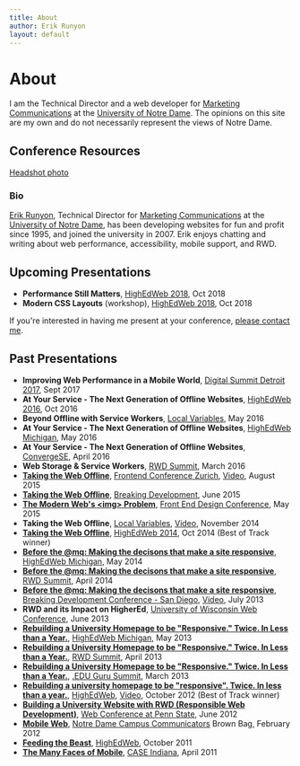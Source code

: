 ```yaml
---
title: About
author: Erik Runyon
layout: default
---
```

# About

I am the Technical Director and a web developer for [Marketing Communications](https://marcomm.nd.edu/) at the [University of Notre Dame](https://www.nd.edu/). The opinions on this site are my own and do not necessarily represent the views of Notre Dame.

## Conference Resources

[Headshot photo](/images/erik-runyon-headshot.jpg)

### Bio

[Erik Runyon](https://erikrunyon.com/), Technical Director for [Marketing Communications](https://marcomm.nd.edu/) at the [University of Notre Dame](https://www.nd.edu/), has been developing websites for fun and profit since 1995, and joined the university in 2007. Erik enjoys chatting and writing about web performance, accessibility, mobile support, and RWD.

## Upcoming Presentations

- **Performance Still Matters**, [HighEdWeb 2018](https://2018.highedweb.org/schedule/#code-UAD10), Oct 2018
- **Modern CSS Layouts** (workshop), [HighEdWeb 2018](https://2018.highedweb.org/session/modern-css-layouts/), Oct 2018

If you're interested in having me present at your conference, [please contact me](/contact/).

## Past Presentations

- **Improving Web Performance in a Mobile World**, [Digital Summit Detroit 2017](https://detroit.digitalsummit.com/agenda/main-conference/), Sept 2017
- **At Your Service - The Next Generation of Offline Websites**, [HighEdWeb 2016](http://2016.highedweb.org/), Oct 2016
- **Beyond Offline with Service Workers**, [Local Variables](http://www.meetup.com/localvariables/), May 2016
- **At Your Service - The Next Generation of Offline Websites**, [HighEdWeb Michigan](http://mi16.highedweb.org/), May 2016
- **At Your Service - The Next Generation of Offline Websites**, [ConvergeSE](http://convergese.com/), April 2016
- **Web Storage & Service Workers**, [RWD Summit](http://environmentsforhumans.com/2016/responsive-web-design-summit/), March 2016
- **[Taking the Web Offline](/2015/08/fec-zurich/)**, [Frontend Conference Zurich](http://frontendconf.ch/), [Video](https://www.youtube.com/watch?v=V6YsCqUw_VU), August 2015
- **[Taking the Web Offline](/2015/06/bdconf/)**, [Breaking Development](http://bdconf.com/events/nashville/), June 2015
- **[The Modern Web's &lt;img&gt; Problem](/2015/05/frontend-design-conf/)**, [Front End Design Conference](http://frontenddesignconference.com/), May 2015
- **Taking the Web Offline**, [Local Variables](http://www.meetup.com/localvariables/), [Video](https://www.youtube.com/watch?v=Lv3RiVkCYZ0), November 2014
- **[Taking the Web Offline](/2014/10/highedweb-2014/)**, [HighEdWeb 2014](http://2014.highedweb.org/), Oct 2014 (Best of Track winner)
- **[Before the @mq: Making the decisons that make a site responsive](https://speakerdeck.com/erunyon/before-the-at-mq-1)**, [HighEdWeb Michigan](http://mi.highedweb.org/), May 2014
- **[Before the @mq: Making the decisons that make a site responsive](/2013/07/bdconf-2013/)**, [RWD Summit](http://environmentsforhumans.com/2014/responsive-web-design-summit/), April 2014
- **[Before the @mq: Making the decisons that make a site responsive](/2013/07/bdconf-2013/)**, [Breaking Development Conference - San Diego](http://bdconf.com/2013/san-diego), [Video](https://vimeo.com/71334880), July 2013
- **RWD and its Impact on HigherEd**, [University of Wisconsin Web Conference](http://www.uwimcomm.com/), June 2013
- **[Rebuilding a University Homepage to be "Responsive." Twice. In Less than a Year.](/2013/05/highedwebmi-2013/)**, [HighEdWeb Michigan](http://mi.highedweb.org/), May 2013
- **[Rebuilding a University Homepage to be "Responsive." Twice. In Less than a Year.](/2012/10/highedweb-2012/)**, [RWD Summit](http://environmentsforhumans.com/2013/responsive-web-design-summit/), April 2013
- **[Rebuilding a University Homepage to be "Responsive." Twice. In Less than a Year.](/2012/10/highedweb-2012/)**, [.EDU Guru Summit](http://environmentsforhumans.com/2013/doteduguru-summit/), March 2013
- **[Rebuilding a university homepage to be "responsive". Twice. In less than a year.](/2012/10/highedweb-2012/)**, [HighEdWeb](http://www.highedweb.org/), [Video](https://www.youtube.com/watch?v=1E6LGHcbpR0), October 2012 (Best of Track winner)
- **[Building a University Website with RWD (Responsible Web Development)](https://speakerdeck.com/erunyon/building-a-university-website-with-rwd-responsible-web-development)**, [Web Conference at Penn State](http://webconference.psu.edu/), June 2012
- **[Mobile Web](https://speakerdeck.com/erunyon/mobile-web)**, [Notre Dame Campus Communicators](http://www.linkedin.com/groups?gid=2370239&trk=myg_ugrp_ovr) Brown Bag, February 2012
- **[Feeding the Beast](https://speakerdeck.com/erunyon/feeding-the-beast)**, [HighEdWeb](http://www.highedweb.org/), October 2011
- **[The Many Faces of Mobile](https://speakerdeck.com/erunyon/the-many-faces-of-mobile)**, [CASE Indiana](http://caseindiana.org/), April 2011
